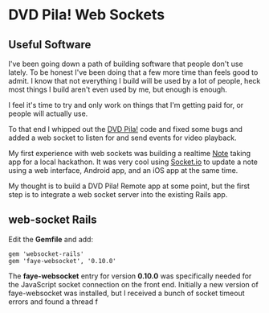 # DVD Pila! Web Sockets

## Useful Software

I've been going down a path of building software that people don't use lately.  To be honest I've been doing that a few more time than feels good to admit.  I know that not everything I build will be used by a lot of people, heck most things I build aren't even used by me, but enough is enough.

I feel it's time to try and only work on things that I'm getting paid for, or people will actually use.

To that end I whipped out the [DVD Pila!](https://github.com/asommer70/dvdpila) code and fixed some bugs and added a web socket to listen for and send events for video playback.

My first experience with web sockets was building a realtime [Note](https://github.com/asommer70/thehoick-notes-server) taking app for a local hackathon.  It was very cool using [Socket.io](http://socket.io/) to update a note using a web interface, Android app, and an iOS app at the same time.

My thought is to build a DVD Pila! Remote app at some point, but the first step is to integrate a web socket server into the existing Rails app.

## web-socket Rails

Edit the **Gemfile** and add:

```
gem 'websocket-rails'
gem 'faye-websocket', '0.10.0'
```

The **faye-websocket** entry for version **0.10.0** was specifically needed for the JavaScript socket connection on the front end.  Initially a new version of faye-websocket was installed, but I received a bunch of socket timeout errors and found a thread f